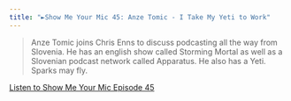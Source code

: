 ```yaml
---
title: "►Show Me Your Mic 45: Anze Tomic - I Take My Yeti to Work"
---
```

<blockquote><p>
  Anze Tomic joins Chris Enns to discuss podcasting all the way from Slovenia. He has an english show called Storming Mortal as well as a Slovenian podcast network called Apparatus. He also has a Yeti. Sparks may fly.
</p></blockquote>
<p><a href="https://goodstuff.network/smym/45">Listen to Show Me Your Mic Episode 45</a></p>
